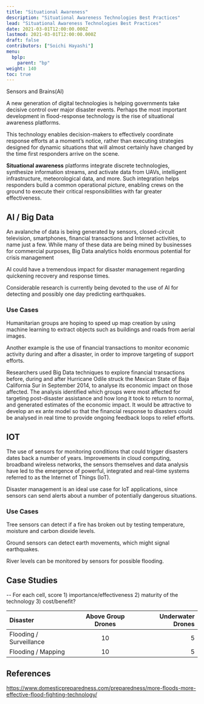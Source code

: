 ```yaml
---
title: "Situational Awareness"
description: "Situational Awareness Technologies Best Practices"
lead: "Situational Awareness Technologies Best Practices"
date: 2021-03-01T12:00:00.000Z
lastmod: 2021-03-01T12:00:00.000Z
draft: false
contributors: ["Soichi Hayashi"]
menu:
  bplp:
    parent: "bp"
weight: 140
toc: true
---
```


Sensors and Brains(AI)

A new generation of digital technologies is helping governments take decisive control over major disaster events. Perhaps the most important development in flood-response technology is the rise of situational awareness platforms.

This technology enables decision-makers to effectively coordinate response efforts at a moment’s notice, rather than executing strategies designed for dynamic situations that will almost certainly have changed by the time first responders arrive on the scene.

**Situational awareness** platforms integrate discrete technologies, synthesize information streams, and activate data from UAVs, intelligent infrastructure, meteorological data, and more. Such integration helps responders build a common operational picture, enabling crews on the ground to execute their critical responsibilities with far greater effectiveness.

## AI / Big Data

An avalanche of data is being generated by sensors, closed-circuit television, smartphones, financial transactions and Internet activities, to name just a few. While many of these data are being mined by businesses for commercial purposes, Big Data analytics holds enormous potential for crisis management

AI could have a tremendous impact for disaster management regarding quickening recovery and response times.

Considerable research is currently being devoted to the use of AI for detecting and possibly one day predicting earthquakes.

### Use Cases

Humanitarian groups are hoping to speed up map creation by using machine learning to extract objects such as buildings and roads from aerial images.

Another example is the use of financial transactions to monitor economic activity during and after a disaster, in order to improve targeting of support efforts.

Researchers used Big Data techniques to explore financial transactions before, during and after Hurricane Odile struck the Mexican State of Baja California Sur in September 2014, to analyse its economic impact on those affected. The analysis identified which groups were most affected for targeting post-disaster assistance and how long it took to return to normal, and generated estimates of the economic impact. It would be attractive to develop an ex ante model so that the financial response to disasters could be analysed in real time to provide ongoing feedback loops to relief efforts.

## IOT

The use of sensors for monitoring conditions that could trigger disasters dates back a number of years.
Improvements in cloud computing, broadband wireless networks, the sensors themselves and data
analysis have led to the emergence of powerful, integrated and real-time systems referred to as the
Internet of Things (IoT).

Disaster management is an ideal use case for IoT applications, since sensors can send alerts about a number of potentially dangerous situations.

### Use Cases

Tree sensors can detect if a fire has broken out by testing temperature, moisture and carbon dioxide levels.

Ground sensors can detect earth movements, which might signal earthquakes.

River levels can be monitored by sensors for possible flooding.


## Case Studies

-- For each cell, score 1) importance/effectiveness 2) maturity of the technology 3) cost/benefit?

| Disaster | Above Group Drones | Underwater Drones |
| :---        |    :----:   |          ---: |
| Flooding / Surveillance | 10 | 5 |
| Flooding / Mapping | 10 | 5 |

## References

https://www.domesticpreparedness.com/preparedness/more-floods-more-effective-flood-fighting-technology/

